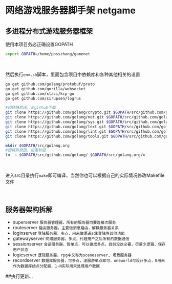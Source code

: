 # 网络游戏服务器脚手架 netgame
## 多进程分布式游戏服务器框架

使用本项目务必正确设置GOPATH
```bash
export GOPATH=/home/posszhang/gamenet
```

<br/>

然后执行`env.sh`脚本，里面包含项目中依赖库和各种其他相关的设置
```Bash
go get github.com/golang/protobuf/proto
go get github.com/gorilla/websocket
go get github.com/xtaci/kcp-go
go get github.com/sirupsen/logrus

#因特殊原因，走github下载
git clone https://github.com/golang/crypto.git $GOPATH/src/github.com/golang/crypto
git clone https://github.com/golang/net.git $GOPATH/src/github.com/golang/net
git clone https://github.com/golang/sys.git $GOPATH/src/github.com/golang/sys
git clone https://github.com/golang/text.git $GOPATH/src/github.com/golang/text
git clone https://github.com/golang/lint.git $GOPATH/src/github.com/golang/lint
git clone https://github.com/golang/tools.git $GOPATH/src/github.com/golang/tools

mkdir $GOPATH/src/golang.org
#因特殊原因，设置软链
ln -s $GOPATH/src/github.com/golang/ $GOPATH/src/golang.org/x
```
<br/>

进入src目录执行`make`即可编译，当然你也可以根据自己的实际情况修改Makefile文件

<br/>

## 服务器架构拆解
* superserver `服务器管理器，所有的服务器均要连接次服务`
* routeserver `路由服务器，主要做消息路由，解耦服务器关系` 
* loginserver `登陆服务器，多点，用来做渠道sdk登陆等其他功能` 
* gatewayserver `网络服务器，多点，代理用户之后所有的数据通信` 
* sessionserver `会话服务器，暂单点，可以做成多点，目前没这必要，尽量少逻辑，保存用户状态` 
* logicserver `逻辑服务器，rpg中又称为sceneserver, 场景服务器` 
* recordserver `数据库服务器，可多点，滚服游单点即可，oneworld可设计多点，0用来作为数据库结点分配器，1-N实际用来处理用户数据`

##执行更新...
